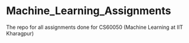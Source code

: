 # Machine_Learning_Assignments
The repo for all assignments done for CS60050 (Machine Learning at IIT Kharagpur)